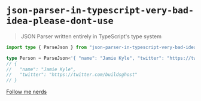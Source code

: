 # `json-parser-in-typescript-very-bad-idea-please-dont-use`

> JSON Parser written entirely in TypeScript's type system

```ts
import type { ParseJson } from "json-parser-in-typescript-very-bad-idea-please-dont-use"

type Person = ParseJson<'{ "name": "Jamie Kyle", "twitter": "https://twitter.com/buildsghost" }'>
// {
//   "name": "Jamie Kyle",
//   "twitter": "https://twitter.com/buildsghost"
// }
```

[Follow me nerds](https://twitter.com/buildsghost)
